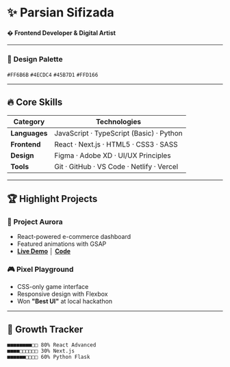 # ✨ **Parsian Sifizada**  
#### � **Frontend Developer & Digital Artist**  

---

### 🎨 **Design Palette**  
`#FF6B6B` `#4ECDC4` `#45B7D1` `#FFD166`  

---

## 🔥 **Core Skills**  
| **Category**       | **Technologies**                              |
|--------------------|---------------------------------------------|
| **Languages**      | JavaScript · TypeScript (Basic) · Python   |
| **Frontend**       | React · Next.js · HTML5 · CSS3 · SASS      |
| **Design**         | Figma · Adobe XD · UI/UX Principles        |
| **Tools**          | Git · GitHub · VS Code · Netlify · Vercel  |

---

## 🏆 **Highlight Projects**  
### 🚀 **Project Aurora**  
- React-powered e-commerce dashboard  
- Featured animations with GSAP  
- **[Live Demo](https://...)** │ **[Code](https://...)**  

### 🎮 **Pixel Playground**  
- CSS-only game interface  
- Responsive design with Flexbox  
- Won **"Best UI"** at local hackathon  

---

## 🌱 **Growth Tracker**  
```progress
■■■■■■■■□□ 80% React Advanced  
■■■■□□□□□□ 30% Next.js  
■■■■■■□□□□ 60% Python Flask  
